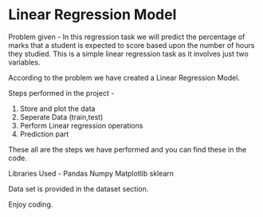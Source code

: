 # Linear Regression Model

Problem given - In this regression task we will predict the percentage of marks that a student is expected to score based upon the number of hours they studied. This is a simple linear regression task as it involves just two variables.

According to the problem we have created a Linear Regression Model.

Steps performed in the project - 
1) Store and plot the data
2) Seperate Data (train,test)
3) Perform Linear regression operations
4) Prediction part

These all are the steps we have performed and you can find these in the code.

Libraries Used -
Pandas
Numpy
Matplotlib
sklearn

Data set is provided in the dataset section.

Enjoy coding.
